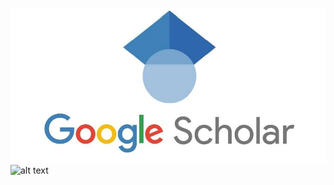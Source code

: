 ![alt text](https://github.com/laluhendri95/INDEXING/blob/main/Google-Scholar%20(1).png?raw=true)
![alt text]([https://github.com/laluhendri95/INDEXING/blob/main/Google-Scholar%20(1).png](https://github.com/laluhendri95/INDEXING/blob/main/garuda1.png)https://github.com/laluhendri95/INDEXING/blob/main/garuda1.png?raw=true)
